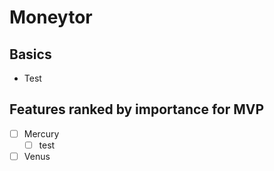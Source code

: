 # Moneytor

## Basics

- Test

## Features ranked by importance for MVP

- [ ] Mercury
  - [ ] test
- [ ] Venus
